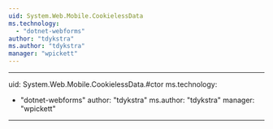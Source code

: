 ```yaml
---
uid: System.Web.Mobile.CookielessData
ms.technology: 
  - "dotnet-webforms"
author: "tdykstra"
ms.author: "tdykstra"
manager: "wpickett"
---
```


---
uid: System.Web.Mobile.CookielessData.#ctor
ms.technology: 
  - "dotnet-webforms"
author: "tdykstra"
ms.author: "tdykstra"
manager: "wpickett"
---

